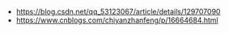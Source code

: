 - https://blog.csdn.net/qq_53123067/article/details/129707090
- https://www.cnblogs.com/chiyanzhanfeng/p/16664684.html